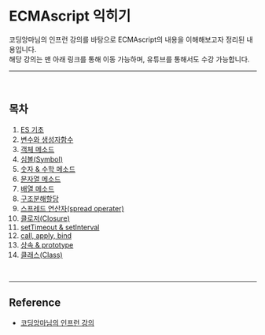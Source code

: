 # ECMAscript 익히기

코딩앙마님의 인프런 강의를 바탕으로 ECMAscript의 내용을 이해해보고자 정리된 내용입니다.  
해당 강의는 맨 아래 링크를 통해 이동 가능하며, 유튜브를 통해서도 수강 가능합니다.

---

<br/>

## 목차

1. [ES 기초](https://github.com/Jeong-jj/javascript-self-study/blob/main/archive/ES6/01_ES6_%EA%B8%B0%EC%B4%88.md)
2. [변수와 생성자함수](https://github.com/Jeong-jj/javascript-self-study/blob/main/archive/ES6/02_%EB%B3%80%EC%88%98%EC%99%80_%EC%83%9D%EC%84%B1%EC%9E%90%ED%95%A8%EC%88%98.md)
3. [객체 메소드](https://github.com/Jeong-jj/javascript-self-study/blob/main/archive/ES6/03_%EA%B0%9D%EC%B2%B4%EB%A9%94%EC%86%8C%EB%93%9C.md)
4. [심볼(Symbol)](https://github.com/Jeong-jj/javascript-self-study/blob/main/archive/ES6/04_%EC%8B%AC%EB%B3%BC(Symbol).md)
5. [숫자 & 수학 메소드](https://github.com/Jeong-jj/javascript-self-study/blob/main/archive/ES6/05_%EC%88%AB%EC%9E%90%EC%99%80_%EC%88%98%ED%95%99_%EB%A9%94%EC%86%8C%EB%93%9C.md)
6. [문자열 메소드](https://github.com/Jeong-jj/javascript-self-study/blob/main/archive/ES6/06_%EB%AC%B8%EC%9E%90%EC%97%B4_%EB%A9%94%EC%86%8C%EB%93%9C.md)
7. [배열 메소드](https://github.com/Jeong-jj/javascript-self-study/blob/main/archive/ES6/07_%EB%B0%B0%EC%97%B4_%EB%A9%94%EC%86%8C%EB%93%9C.md)
8. [구조분해할당](https://github.com/Jeong-jj/javascript-self-study/blob/main/archive/ES6/08_%EA%B5%AC%EC%A1%B0%EB%B6%84%ED%95%B4%ED%95%A0%EB%8B%B9.md)
9. [스프레드 연산자(spread operater)](https://github.com/Jeong-jj/javascript-self-study/blob/main/archive/ES6/09_%EC%8A%A4%ED%94%84%EB%A0%88%EB%93%9C_%EC%97%B0%EC%82%B0%EC%9E%90.md)
10. [클로저(Closure)](https://github.com/Jeong-jj/javascript-self-study/blob/main/archive/ES6/10_%ED%81%B4%EB%A1%9C%EC%A0%80(Closure).md)
11. [setTimeout & setInterval](https://github.com/Jeong-jj/javascript-self-study/blob/main/archive/ES6/11_setTimeout%26setInterval.md)
12. [call, apply, bind](https://github.com/Jeong-jj/javascript-self-study/blob/main/archive/ES6/12_call_apply_bind.md)
13. [상속 & prototype](https://github.com/Jeong-jj/javascript-self-study/blob/main/archive/ES6/13_%EC%83%81%EC%86%8D_prototype.md)
14. [클래스(Class)](https://github.com/Jeong-jj/javascript-self-study/blob/main/archive/ES6/14_%ED%81%B4%EB%9E%98%EC%8A%A4(Class).md)

<br/>

---

## Reference

- [코딩앙마님의 인프런 강의](https://www.inflearn.com/course/%EC%99%95%EC%B4%88%EB%B3%B4-%EC%9E%90%EB%B0%94%EC%8A%A4%ED%81%AC%EB%A6%BD%ED%8A%B8/dashboard)